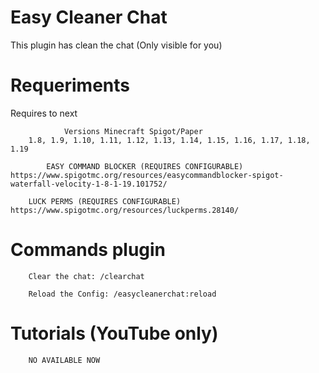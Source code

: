 # Easy Cleaner Chat
This plugin has clean the chat (Only visible for you)

# Requeriments

Requires to next

                Versions Minecraft Spigot/Paper
        1.8, 1.9, 1.10, 1.11, 1.12, 1.13, 1.14, 1.15, 1.16, 1.17, 1.18, 1.19

        	EASY COMMAND BLOCKER (REQUIRES CONFIGURABLE)
	https://www.spigotmc.org/resources/easycommandblocker-spigot-waterfall-velocity-1-8-1-19.101752/

		LUCK PERMS (REQUIRES CONFIGURABLE)
	https://www.spigotmc.org/resources/luckperms.28140/

# Commands plugin

		Clear the chat: /clearchat

		Reload the Config: /easycleanerchat:reload
		
# Tutorials (YouTube only)

		NO AVAILABLE NOW
